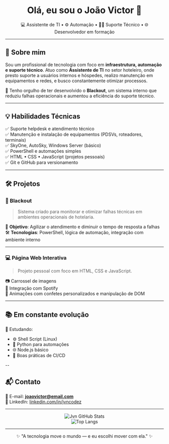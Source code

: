 <h1 align="center">Olá, eu sou o João Victor 👋</h1>

<p align="center">
  💻 Assistente de TI • ⚙️ Automação • 👨‍🔧 Suporte Técnico • 🌐 Desenvolvedor em formação
</p>

---

## 🧠 Sobre mim

Sou um profissional de tecnologia com foco em **infraestrutura, automação e suporte técnico**. Atuo como **Assistente de TI** no setor hoteleiro, onde presto suporte a usuários internos e hóspedes, realizo manutenção em equipamentos e redes, e busco constantemente otimizar processos.

🚀 Tenho orgulho de ter desenvolvido o **Blackout**, um sistema interno que reduziu falhas operacionais e aumentou a eficiência do suporte técnico.

---

## 💡 Habilidades Técnicas

✅ Suporte helpdesk e atendimento técnico  
✅ Manutenção e instalação de equipamentos (PDSVs, roteadores, terminais)  
✅ SkyOne, AutoSky, Windows Server (básico)  
✅ PowerShell e automações simples  
✅ HTML • CSS • JavaScript (projetos pessoais)  
✅ Git e GitHub para versionamento

---

## 🛠️ Projetos

### 🔧 Blackout
> Sistema criado para monitorar e otimizar falhas técnicas em ambientes operacionais de hotelaria.

📌 **Objetivo**: Agilizar o atendimento e diminuir o tempo de resposta a falhas  
🛠️ **Tecnologias**: PowerShell, lógica de automação, integração com ambiente interno

---

### 💻 Página Web Interativa
> Projeto pessoal com foco em HTML, CSS e JavaScript.

📷 Carrossel de imagens  
🎵 Integração com Spotify  
🎨 Animações com confetes personalizados e manipulação de DOM

---

## 📚 Em constante evolução

📌 Estudando:
- ⚙️ Shell Script (Linux)
- 🐍 Python para automações
- 🌐 Node.js básico
- 🧪 Boas práticas de CI/CD

--

## 📬 Contato

📧 E-mail: **joaovictor@email.com**  
🔗 LinkedIn: [linkedin.com/in/jvncodez](https://www.linkedin.com/in/jo%C3%A3o-silva-2536922aa/)

---

<p align="center">
  <img src="https://github-readme-stats.vercel.app/api?username=jvncodez&show_icons=true&theme=radical" alt="Jvn GitHub Stats" />
  <br/>
  <img src="https://github-readme-stats.vercel.app/api/top-langs/?jvncodez=&layoujvncodezt=compact&theme=radical" alt="Top Langs" />
</p>

---

<p align="center">
  ✨ "A tecnologia move o mundo — e eu escolhi mover com ela." ✨
</p>
